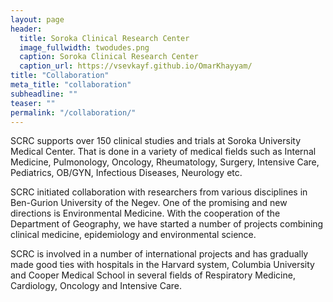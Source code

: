 ```yaml
---
layout: page
header:
  title: Soroka Clinical Research Center
  image_fullwidth: twodudes.png
  caption: Soroka Clinical Research Center
  caption_url: https://vsevkayf.github.io/OmarKhayyam/
title: "Collaboration"
meta_title: "collaboration"
subheadline: ""
teaser: ""
permalink: "/collaboration/"
---
```


SCRC supports over 150 clinical studies and trials at Soroka University Medical Center.  That is done in a variety of medical fields such as Internal Medicine, Pulmonology, Oncology, Rheumatology, Surgery, Intensive Care, Pediatrics, OB/GYN, Infectious Diseases, Neurology etc.

SCRC initiated collaboration with researchers from various disciplines in Ben-Gurion University of the Negev.  One of the promising and new directions is Environmental Medicine.  With the cooperation of the Department of Geography, we have started a number of projects combining clinical medicine, epidemiology and environmental science.


SCRC is involved in a number of international projects and has gradually made good ties with hospitals in the Harvard system, Columbia University and Cooper Medical School in several fields of Respiratory Medicine, Cardiology, Oncology and Intensive Care.
